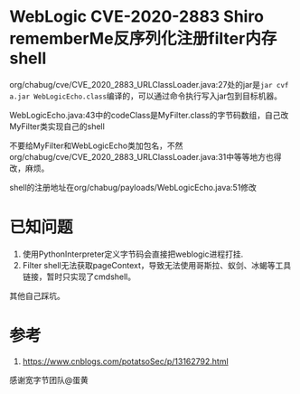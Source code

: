 # WebLogic CVE-2020-2883 Shiro rememberMe反序列化注册filter内存shell
org/chabug/cve/CVE_2020_2883_URLClassLoader.java:27处的jar是`jar cvf a.jar WebLogicEcho.class`编译的，可以通过命令执行写入jar包到目标机器。

WebLogicEcho.java:43中的codeClass是MyFilter.class的字节码数组，自己改MyFilter类实现自己的shell

不要给MyFilter和WebLogicEcho类加包名，不然org/chabug/cve/CVE_2020_2883_URLClassLoader.java:31中等等地方也得改，麻烦。

shell的注册地址在org/chabug/payloads/WebLogicEcho.java:51修改

# 已知问题
1. 使用PythonInterpreter定义字节码会直接把weblogic进程打挂.
2. Filter shell无法获取pageContext，导致无法使用哥斯拉、蚁剑、冰蝎等工具链接，暂时只实现了cmdshell。

其他自己踩坑。

# 参考
1. https://www.cnblogs.com/potatsoSec/p/13162792.html

感谢宽字节团队@蛋黄